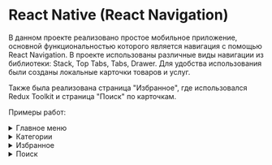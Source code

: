 # React Native (React Navigation)

В данном проекте реализовано простое мобильное приложение, основной функциональностью которого является навигация с помощью React Navigation. В проекте использованы различные виды навигации из библиотеки: Stack, Top Tabs, Tabs, Drawer. Для удобства использования были созданы локальные карточки товаров и услуг.

Также была реализована страница "Избранное", где использовался Redux Toolkit и страница "Поиск" по карточкам.

Примеры работ: 
<details>
  <summary> Главное меню</summary>
  <img src="myPetProject/assets/Home.png">
</details>
   

<details>
  <summary> Категории </summary>
  <img src="myPetProject/assets/Category.png">
</details>


<details>
  <summary> Избранное</summary>
  <img src="myPetProject/assets/Favorite.png" >
</details>
   

<details>
  <summary> Поиск </summary>
  <img src="myPetProject/assets/Search.png" >
</details>
